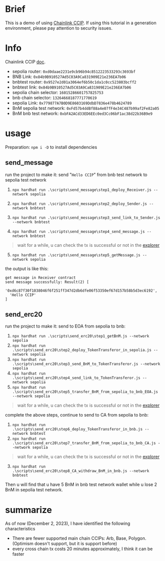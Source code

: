 # Brief

This is a demo of using [Chainlink CCIP](https://docs.chain.link/ccip). If using this tutorial in a generation environment, please pay attention to security issues.

# Info

Chainlink CCIP [doc](https://docs.chain.link/ccip/supported-networks/testnet#ethereum-sepolia).

- sepolia router: `0xd0daae2231e9cb96b94c8512223533293c3693bf`
- BNB Link: `0x84b9B910527Ad5C03A9Ca831909E21e236EA7b06`
- bnbtest router: `0x9527e2d01a3064ef6b50c1da1c0cc523803bcff2`
- bnbtest link: `0x84b9B910527Ad5C03A9Ca831909E21e236EA7b06`
- sepolia chain selector: `16015286601757825753`
- bnb chain selector: `13264668187771770619`
- sepolia Link: `0x779877A7B0D9E8603169DdbD7836e478b4624789`
- BnM sepolia test network: `0xFd57b4ddBf88a4e07fF4e34C487b99af2Fe82a05`
- BnM bnb test network: `0xbFA2ACd33ED6EEc0ed3Cc06bF1ac38d22b36B9e9`

# usage

Preparation: `npm i -D` to install dependencies

## send_message

run the project to make it: send "`Hello CCIP`" from bnb test network to sepolia test network

1. `npx hardhat run .\scripts\send_message\step1_deploy_Receiver.js --network sepolia`

2. `npx hardhat run .\scripts\send_message\step2_deploy_Sender.js --network bnbtest`

3. `npx hardhat run .\scripts\send_message\step3_send_link_to_Sender.js --network bnbtest`

4. `npx hardhat run .\scripts\send_message\step4_send_message.js --network bnbtest`

  > wait for a while, u can check the tx is successful or not in the [explorer](https://ccip.chain.link/msg/0xd6c87f30f1038046f6f251ff347d2db6dfe06f53350ef67d157b58b5d3ec6192)

5. `npx hardhat run .\scripts\send_message\step5_getMessage.js --network sepolia`

the output is like this:

```
get message in Receiver contract
send message successfully: Result(2) [
  '0xd6c87f30f1038046f6f251ff347d2db6dfe06f53350ef67d157b58b5d3ec6192',
  'Hello CCIP'
]
```

## send_erc20

run the project to make it: send to EOA from sepolia to bnb:

1. `npx hardhat run .\scripts\send_erc20\step1_getBnM.js --network sepolia`
2. `npx hardhat run .\scripts\send_erc20\step2_deploy_TokenTransferor_in_sepolia.js --network sepolia`
3. `npx hardhat run .\scripts\send_erc20\step3_send_BnM_to_TokenTransferor.js --network sepolia`
4. `npx hardhat run .\scripts\send_erc20\step4_send_link_to_TokenTransferor.js --network sepolia`
5. `npx hardhat run .\scripts\send_erc20\step5_transfer_BnM_from_sepolia_to_bnb_EOA.js --network sepolia`

  > wait for a while, u can check the tx is successful or not in the [explorer](https://ccip.chain.link/msg/0xecf1aae285f437be980a9b3fc90d9b839503e026295d5ce9e100bc7cf913efa3)

complete the above steps, continue to send to CA from sepolia to bnb:
1. `npx hardhat run .\scripts\send_erc20\step6_deploy_TokenTransferor_in_bnb.js --network bnbtest`
2. `npx hardhat run .\scripts\send_erc20\step7_transfer_BnM_from_sepolia_to_bnb_CA.js --network sepolia`

  > wait for a while, u can check the tx is successful or not in the [explorer](https://ccip.chain.link/msg/0x8f994b30199f0171aea191a8c6c42844dd7324a0493cca25c5d992af3c294f68)

3. `npx hardhat run .\scripts\send_erc20\step8_CA_withdraw_BnM_in_bnb.js --network bnbtest`

Then u will find that u have 5 BnM in bnb test network wallet while u lose 2 BnM in sepolia test network.

# summarize

As of now (December 2, 2023), I have identified the following characteristics

- There are fewer supported main chain CCIPs: Arb, Base, Polygon. (Optimism doesn't support, but it is support before)
- every cross chain tx costs 20 minutes approximately, I think it can be faster











